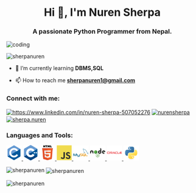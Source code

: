 <h1 align="center">Hi 👋, I'm Nuren Sherpa</h1>
<h3 align="center">A passionate Python Programmer from Nepal.</h3>
<img aligh="center" alt="coding" width="400" src="https://media.giphy.com/media/ko7twHhomhk8E/giphy.gif">
<p align="left"> <img src="https://komarev.com/ghpvc/?username=sherpanuren&label=Profile%20views&color=0e75b6&style=flat" alt="sherpanuren" /> </p>

- 🌱 I’m currently learning **DBMS,SQL**

- 📫 How to reach me **sherpanuren1@gmail.com**

<h3 align="left">Connect with me:</h3>
<p align="left">
<a href="https://linkedin.com/in/https://www.linkedin.com/in/nuren-sherpa-507052276" target="blank"><img align="center" src="https://raw.githubusercontent.com/rahuldkjain/github-profile-readme-generator/master/src/images/icons/Social/linked-in-alt.svg" alt="https://www.linkedin.com/in/nuren-sherpa-507052276" height="30" width="40" /></a>
<a href="https://fb.com/nurensherpa" target="blank"><img align="center" src="https://raw.githubusercontent.com/rahuldkjain/github-profile-readme-generator/master/src/images/icons/Social/facebook.svg" alt="nurensherpa" height="30" width="40" /></a>
<a href="https://instagram.com/sherpa.nuren" target="blank"><img align="center" src="https://raw.githubusercontent.com/rahuldkjain/github-profile-readme-generator/master/src/images/icons/Social/instagram.svg" alt="sherpa.nuren" height="30" width="40" /></a>
</p>

<h3 align="left">Languages and Tools:</h3>
<p align="left"> <a href="https://www.cprogramming.com/" target="_blank" rel="noreferrer"> <img src="https://raw.githubusercontent.com/devicons/devicon/master/icons/c/c-original.svg" alt="c" width="40" height="40"/> </a> <a href="https://www.w3schools.com/cpp/" target="_blank" rel="noreferrer"> <img src="https://raw.githubusercontent.com/devicons/devicon/master/icons/cplusplus/cplusplus-original.svg" alt="cplusplus" width="40" height="40"/> </a> <a href="https://www.w3.org/html/" target="_blank" rel="noreferrer"> <img src="https://raw.githubusercontent.com/devicons/devicon/master/icons/html5/html5-original-wordmark.svg" alt="html5" width="40" height="40"/> </a> <a href="https://developer.mozilla.org/en-US/docs/Web/JavaScript" target="_blank" rel="noreferrer"> <img src="https://raw.githubusercontent.com/devicons/devicon/master/icons/javascript/javascript-original.svg" alt="javascript" width="40" height="40"/> </a> <a href="https://www.mysql.com/" target="_blank" rel="noreferrer"> <img src="https://raw.githubusercontent.com/devicons/devicon/master/icons/mysql/mysql-original-wordmark.svg" alt="mysql" width="40" height="40"/> </a> <a href="https://nodejs.org" target="_blank" rel="noreferrer"> <img src="https://raw.githubusercontent.com/devicons/devicon/master/icons/nodejs/nodejs-original-wordmark.svg" alt="nodejs" width="40" height="40"/> </a> <a href="https://www.oracle.com/" target="_blank" rel="noreferrer"> <img src="https://raw.githubusercontent.com/devicons/devicon/master/icons/oracle/oracle-original.svg" alt="oracle" width="40" height="40"/> </a> <a href="https://www.python.org" target="_blank" rel="noreferrer"> <img src="https://raw.githubusercontent.com/devicons/devicon/master/icons/python/python-original.svg" alt="python" width="40" height="40"/> </a> </p>

<p><img align="left" src="https://github-readme-stats.vercel.app/api/top-langs?username=sherpanuren&show_icons=true&locale=en&layout=compact" alt="sherpanuren" /></p>

<p>&nbsp;<img align="center" src="https://github-readme-stats.vercel.app/api?username=sherpanuren&show_icons=true&locale=en" alt="sherpanuren" /></p>

<p><img align="center" src="https://github-readme-streak-stats.herokuapp.com/?user=sherpanuren&" alt="sherpanuren" />
